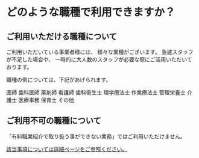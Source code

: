 # どのような職種で利用できますか？	

## ご利用いただける職種について

ご利用いただいている事業者様には、
様々な業種がございます。
急遽スタッフが不足した場合や、
一時的に大人数のスタッフが必要な際にご活用いただいております。

職種の例については、下記があげられます。

医師
歯科医師
薬剤師
看護師
歯科衛生士
理学療法士
作業療法士
管理栄養士
介護士
医療事務
保育士
その他
	
## ご利用不可の職種について	
	
「有料職業紹介で取り扱う事ができない業務」ではご利用いただけません。	

[該当事項については詳細ページをご参照ください。](/faqs/j022d?category=medical)		